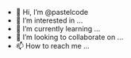 - 👋 Hi, I’m @pastelcode
- 👀 I’m interested in ...
- 🌱 I’m currently learning ...
- 💞️ I’m looking to collaborate on ...
- 📫 How to reach me ...

<!---
pastelcode/pastelcode is a ✨ special ✨ repository because its `README.md` (this file) appears on your GitHub profile.
You can click the Preview link to take a look at your changes.
--->
